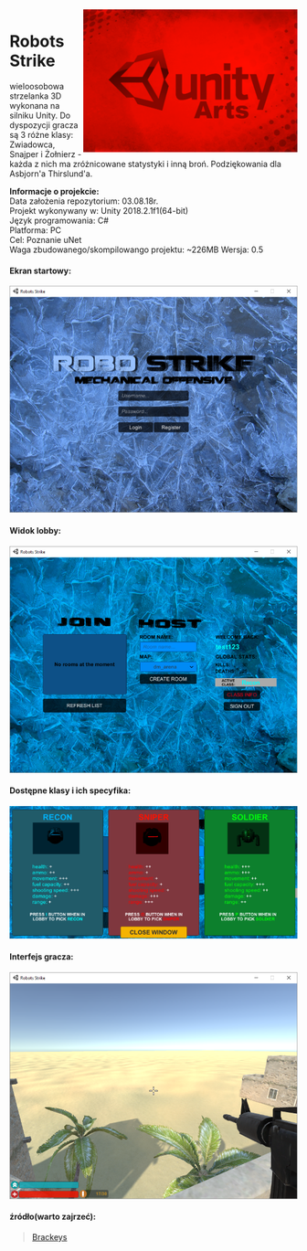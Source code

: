 <img align="right" src="https://github.com/trolit/AbovetheLaw/blob/master/images/title.png">

#            Robots Strike  		#
wieloosobowa strzelanka 3D wykonana na silniku Unity.
Do dyspozycji gracza są 3 różne klasy: Zwiadowca,
Snajper i Żołnierz - każda z nich ma zróżnicowane
statystyki i inną broń. Podziękowania dla Asbjorn'a
Thirslund'a. 


<p align="left">
<b>Informacje o projekcie:</b></br>
Data założenia repozytorium: 03.08.18r. <br/>
Projekt wykonywany w: Unity 2018.2.1f1(64-bit) <br/>
Język programowania: C# <br/>
Platforma: PC <br/>
Cel: Poznanie uNet</br>
Waga zbudowanego/skompilowango projektu: ~226MB
Wersja: 0.5
</p>






#### Ekran startowy: ####
![Error](https://github.com/trolit/AbovetheLaw/blob/master/images/mainmenu.png)



#### Widok lobby: ####
![Error](https://github.com/trolit/AbovetheLaw/blob/master/images/lobby.png)



#### Dostępne klasy i ich specyfika: ####
![Error](https://github.com/trolit/AbovetheLaw/blob/master/images/classInfo.png)



#### Interfejs gracza: ####
![Error](https://github.com/trolit/AbovetheLaw/blob/master/images/playerUI.png)



#### źródło(warto zajrzeć): ####

> [Brackeys](https://www.youtube.com/user/Brackeys/videos)

